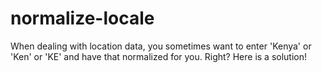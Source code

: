 # normalize-locale
When dealing with location data, you sometimes want to enter 'Kenya' or 'Ken' or 'KE' and have that normalized for you. Right? Here is a solution!
